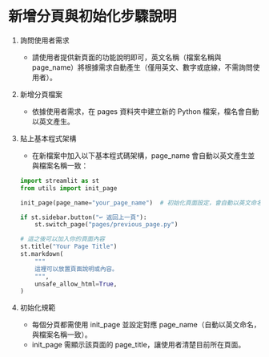 # 新增分頁與初始化步驟說明

1. 詢問使用者需求
   - 請使用者提供新頁面的功能說明即可，英文名稱（檔案名稱與 page_name）將根據需求自動產生（僅用英文、數字或底線，不需詢問使用者）。

2. 新增分頁檔案
   - 依據使用者需求，在 pages 資料夾中建立新的 Python 檔案，檔名會自動以英文產生。

3. 貼上基本程式架構
   - 在新檔案中加入以下基本程式碼架構，page_name 會自動以英文產生並與檔案名稱一致：

    ```python
    import streamlit as st
    from utils import init_page

    init_page(page_name="your_page_name")  # 初始化頁面設定，會自動以英文命名並與檔案名稱一致

    if st.sidebar.button("↩️ 返回上一頁"):
        st.switch_page("pages/previous_page.py")

    # 這之後可以加入你的頁面內容
    st.title("Your Page Title")
    st.markdown(
        """
        這裡可以放置頁面說明或內容。
        """,
        unsafe_allow_html=True,
    )
    ```

4. 初始化規範
   - 每個分頁都需使用 init_page 並設定對應 page_name（自動以英文命名，與檔案名稱一致）。
   - init_page 需顯示該頁面的 page_title，讓使用者清楚目前所在頁面。